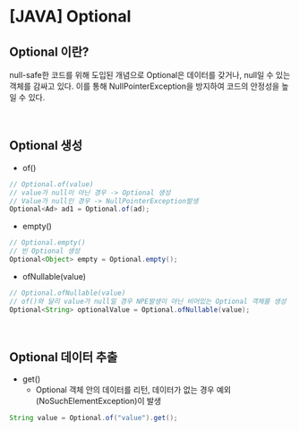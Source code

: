 # __[JAVA] Optional__

## __Optional 이란?__


null-safe한 코드를 위해 도입된 개념으로 Optional은 데이터를 갖거나, null일 수 있는 객체를 감싸고 있다. 이를 통해 NullPointerException을 방지하여 코드의 안정성을 높일 수 
있다. 

<br/>

## __Optional 생성__

* of()
```java
// Optional.of(value)
// value가 null이 아닌 경우 -> Optional 생성
// Value가 null인 경우 -> NullPointerException발생
Optional<Ad> ad1 = Optional.of(ad);
```
* empty()
```java
// Optional.empty()
// 빈 Optional 생성
Optional<Object> empty = Optional.empty();
```
* ofNullable(value)
```java
// Optional.ofNullable(value)
// of()와 달리 value가 null일 경우 NPE발생이 아닌 비어있는 Optional 객체를 생성
Optional<String> optionalValue = Optional.ofNullable(value);
```

<br/>

## __Optional 데이터 추출__
* get()
    * Optional 객체 안의 데이터를 리턴, 데이터가 없는 경우 예외(NoSuchElementException)이 발생
```java
String value = Optional.of("value").get();
```

